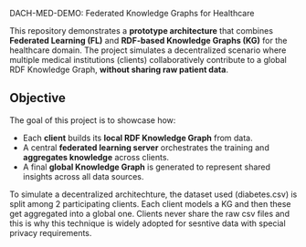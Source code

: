 DACH-MED-DEMO: Federated Knowledge Graphs for Healthcare

This repository demonstrates a **prototype architecture** that combines **Federated Learning (FL)** and **RDF-based Knowledge Graphs (KG)** for the healthcare domain. The project simulates a decentralized scenario where multiple medical institutions (clients) collaboratively contribute to a global RDF Knowledge Graph, **without sharing raw patient data**.

## Objective

The goal of this project is to showcase how:
- Each **client** builds its **local RDF Knowledge Graph** from data.
- A central **federated learning server** orchestrates the training and **aggregates knowledge** across clients.
- A final **global Knowledge Graph** is generated to represent shared insights across all data sources.

To simulate a decentralized architechture, the dataset used (diabetes.csv) is split among 2 participating clients. Each client models a KG and then these get aggregated into a global one. Clients never share the raw csv files and this is why this technique is widely adopted for sesntive data with special privacy requirements.
